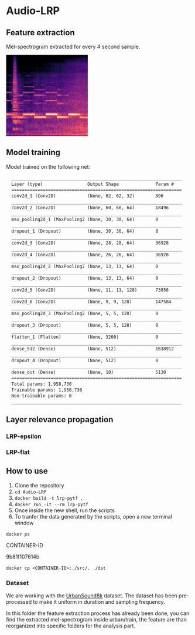 # Audio-LRP


## Feature extraction
  Mel-spectrogram extracted for every 4 second sample.
  
  ![Mel-Spectrogram example](https://github.com/warpcut/Audio-LRP/blob/master/urban/train/105289-8-1-4.png)
  
## Model training
  Model trained on the following net:
  ```shell
    _________________________________________________________________
    Layer (type)                 Output Shape              Param #
    =================================================================
    conv2d_1 (Conv2D)            (None, 62, 62, 32)        896
    _________________________________________________________________
    conv2d_2 (Conv2D)            (None, 60, 60, 64)        18496
    _________________________________________________________________
    max_pooling2d_1 (MaxPooling2 (None, 30, 30, 64)        0
    _________________________________________________________________
    dropout_1 (Dropout)          (None, 30, 30, 64)        0
    _________________________________________________________________
    conv2d_3 (Conv2D)            (None, 28, 28, 64)        36928
    _________________________________________________________________
    conv2d_4 (Conv2D)            (None, 26, 26, 64)        36928
    _________________________________________________________________
    max_pooling2d_2 (MaxPooling2 (None, 13, 13, 64)        0
    _________________________________________________________________
    dropout_2 (Dropout)          (None, 13, 13, 64)        0
    _________________________________________________________________
    conv2d_5 (Conv2D)            (None, 11, 11, 128)       73856
    _________________________________________________________________
    conv2d_6 (Conv2D)            (None, 9, 9, 128)         147584
    _________________________________________________________________
    max_pooling2d_3 (MaxPooling2 (None, 5, 5, 128)         0
    _________________________________________________________________
    dropout_3 (Dropout)          (None, 5, 5, 128)         0
    _________________________________________________________________
    flatten_1 (Flatten)          (None, 3200)              0
    _________________________________________________________________
    dense_512 (Dense)            (None, 512)               1638912
    _________________________________________________________________
    dropout_4 (Dropout)          (None, 512)               0
    _________________________________________________________________
    dense_out (Dense)            (None, 10)                5130
    =================================================================
    Total params: 1,958,730
    Trainable params: 1,958,730
    Non-trainable params: 0
    _________________________________________________________________
  ```
## Layer relevance propagation

### LRP-epsilon

### LRP-flat

## How to use

1. Clone the repository
2. `cd Audio-LRP`
3. `docker build -t lrp-pytf .`
4. `docker run -it --rm lrp-pytf`
5. Once inside the new shell, run the scripts
6. To tranfer the data generated by the scripts, open a new terminal window

```shell
docker ps
```
CONTAINER-ID

9b81f107614b
```shell
docker cp <CONTAINER-ID>:./src/. ./dst
```

### Dataset
We are working with the [UrbanSound8k](https://urbansounddataset.weebly.com/urbansound8k.html) dataset.
The dataset has been pre-processed to make it uniform in duration and sampling frequency.

In this folder the feature extraction process has already been done, you can find the extracted mel-spectrogram inside urban/train, the feature are than reorganized into specific folders for the analysis part.
